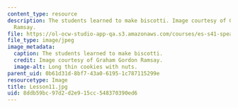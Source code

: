 ```yaml
---
content_type: resource
description: The students learned to make biscotti. Image courtesy of Graham Gordon
  Ramsay.
file: https://ol-ocw-studio-app-qa.s3.amazonaws.com/courses/es-s41-speak-italian-with-your-mouth-full-spring-2012/8ddb59bc97d2d2e915cc548370390ed6_Lesson11.jpg
file_type: image/jpeg
image_metadata:
  caption: The students learned to make biscotti.
  credit: Image courtesy of Graham Gordon Ramsay.
  image-alt: Long thin cookies with nuts.
parent_uid: 0b61d31d-8bf7-43a0-6195-1c787115299e
resourcetype: Image
title: Lesson11.jpg
uid: 8ddb59bc-97d2-d2e9-15cc-548370390ed6
---
```

